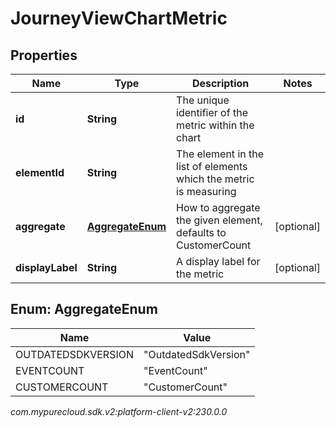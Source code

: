 # JourneyViewChartMetric


## Properties

| Name | Type | Description | Notes |
| ------------ | ------------- | ------------- | ------------- |
| **id** | **String** | The unique identifier of the metric within the chart |  |
| **elementId** | **String** | The element in the list of elements which the metric is measuring |  |
| **aggregate** | [**AggregateEnum**](#Enum--AggregateEnum) | How to aggregate the given element, defaults to CustomerCount |  [optional] |
| **displayLabel** | **String** | A display label for the metric |  [optional] |


## Enum: AggregateEnum

| Name | Value |
| ---- | ----- |
| OUTDATEDSDKVERSION | &quot;OutdatedSdkVersion&quot; | 
| EVENTCOUNT | &quot;EventCount&quot; | 
| CUSTOMERCOUNT | &quot;CustomerCount&quot; | 




_com.mypurecloud.sdk.v2:platform-client-v2:230.0.0_
